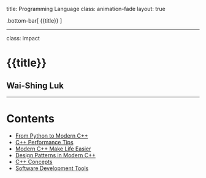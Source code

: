 title: Programming Language
class: animation-fade
layout: true

<!-- This slide will serve as the base layout for all your slides -->
.bottom-bar[
  {{title}}
]

---

class: impact

{{title}}
=========

Wai-Shing Luk
-------------

---

Contents
========

-   [From Python to Modern C++](py2cpp.html)
-   [C++ Performance Tips](cpptips.html)
-   [Modern C++ Make Life Easier](cpp17.html)
-   [Design Patterns in Modern C++](design_pattern.html)
-   [C++ Concepts](concepts.html)
-   [Software Development Tools](swdev.html)
